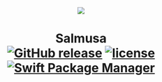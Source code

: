 <div align="center"><img src="Assets/" width="" /></div>
<h1 align="center">
  <b>Salmusa</b>
  <br>
  <a href="https://github.com/Salmusa/Salmusa/releases"><img src="https://img.shields.io/github/release/Salmusa/Salmusa.svg" alt="GitHub release" /></a>
  <a href="https://github.com/Salmusa/Salmusa/blob/master/LICENSE"><img src="https://img.shields.io/github/license/mashape/apistatus.svg" alt="license" /></a>
  <a href="https://swift.org/package-manager"><img src="https://img.shields.io/badge/Swift%20PM-compatible-orange.svg" alt="Swift Package Manager" /></a>
</h1>
